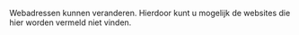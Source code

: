 <Token xmlns:xlink="http://www.w3.org/1999/xlink">Webadressen kunnen veranderen. Hierdoor kunt u mogelijk de websites die hier worden vermeld niet vinden.</Token>

<!--HONumber=May16_HO1-->


